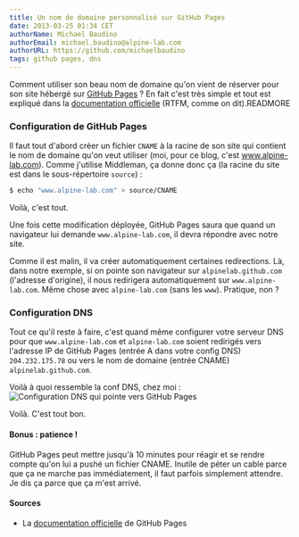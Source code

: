 ```yaml
---
title: Un nom de domaine personnalisé sur GitHub Pages
date: 2013-03-25 01:34 CET
authorName: Michael Baudino
authorEmail: michael.baudino@alpine-lab.com
authorURL: https://github.com/michaelbaudino
tags: github pages, dns
---
```


Comment utiliser son beau nom de domaine qu'on vient de réserver pour son site hébergé sur [GitHub Pages](http://pages.github.com) ? En fait c'est très simple et tout est expliqué dans la [documentation officielle](https://help.github.com/articles/setting-up-a-custom-domain-with-pages) (RTFM, comme on dit).READMORE

### Configuration de GitHub Pages

Il faut tout d'abord créer un fichier `CNAME` à la racine de son site qui contient le nom de domaine qu'on veut utiliser (moi, pour ce blog, c'est www.alpine-lab.com). Comme j'utilise Middleman, ça donne donc ça (la racine du site est dans le sous-répertoire `source`) :
```bash
$ echo "www.alpine-lab.com" > source/CNAME
```

Voilà, c'est tout.

Une fois cette modification déployée, GitHub Pages saura que quand un navigateur lui demande `www.alpine-lab.com`, il devra répondre avec notre site.

Comme il est malin, il va créer automatiquement certaines redirections. Là, dans notre exemple, si on pointe son navigateur sur `alpinelab.github.com` (l'adresse d'origine), il nous redirigera automatiquement sur `www.alpine-lab.com`. Même chose avec `alpine-lab.com` (sans les `www`). Pratique, non ?

### Configuration DNS

Tout ce qu'il reste à faire, c'est quand même configurer votre serveur DNS pour que `www.alpine-lab.com` et `alpine-lab.com` soient redirigés vers l'adresse IP de GitHub Pages (entrée A dans votre config DNS) `204.232.175.78` ou vers le nom de domaine (entrée CNAME) `alpinelab.github.com`.

Voilà à quoi ressemble la conf DNS, chez moi :
![Configuration DNS qui pointe vers GitHub Pages](blog/nom-de-domaine-personnalise-sur-github-pages-00-screen-eurodns.png "Configuration DNS qui pointe vers GitHub Pages")

Voilà. C'est tout bon.

#### Bonus : patience !

GitHub Pages peut mettre jusqu'à 10 minutes pour réagir et se rendre compte qu'on lui a pushé un fichier CNAME. Inutile de péter un cable parce que ça ne marche pas immédiatement, il faut parfois simplement attendre. Je dis ça parce que ça m'est arrivé.

#### Sources

* La [documentation officielle](https://help.github.com/articles/setting-up-a-custom-domain-with-pages) de GitHub Pages
